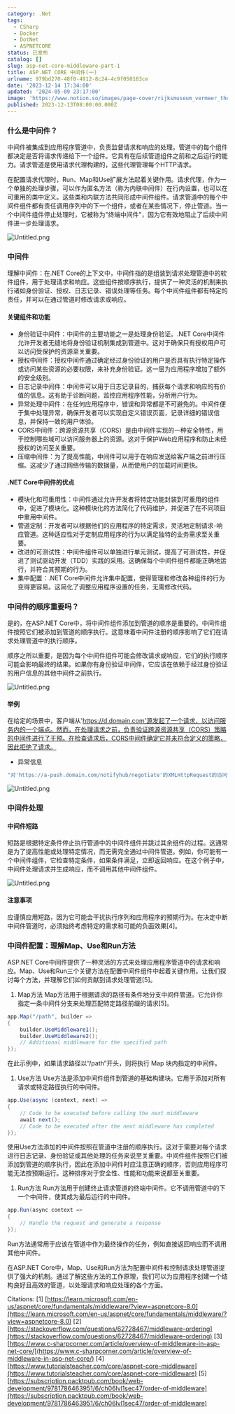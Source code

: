 ```yaml
---
category: .Net
tags:
  - CSharp
  - Docker
  - DotNet
  - ASPNETCORE
status: 已发布
catalog: []
slug: asp-net-core-middleware-part-1
title: ASP.NET CORE 中间件(一)
urlname: 979bd270-48f0-4912-8c24-4c9f050183ce
date: '2023-12-14 17:34:00'
updated: '2024-05-09 23:17:00'
image: 'https://www.notion.so/images/page-cover/rijksmuseum_vermeer_the_milkmaid.jpg'
published: 2023-12-13T08:00:00.000Z
---
```


### 什么是中间件？


中间件被集成到应用程序管道中，负责监督请求和响应的处理。管道中的每个组件都决定是否将请求传递给下一个组件。它具有在后续管道组件之前和之后运行的能力。请求管道是使用请求代理构建的，这些代理管理每个HTTP请求。


在配置请求代理时，Run、Map和Use扩展方法起着关键作用。请求代理，作为一个单独的处理步骤，可以作为匿名方法（称为内联中间件）在行内设置，也可以在可重用的类中定义。这些类和内联方法共同形成中间件组件。请求管道中的每个中间件组件都有责任调用序列中的下一个组件，或者在某些情况下，停止管道。当一个中间件组件停止处理时，它被称为"终端中间件"，因为它有效地阻止了后续中间件进一步处理请求。


![Untitled.png](https://prod-files-secure.s3.us-west-2.amazonaws.com/5d24fe63-e567-4804-86f9-9fdc62e13082/da807807-d02d-4fa1-86b6-db45e4678714/Untitled.png?X-Amz-Algorithm=AWS4-HMAC-SHA256&X-Amz-Content-Sha256=UNSIGNED-PAYLOAD&X-Amz-Credential=ASIAZI2LB466YYEZ6VI3%2F20250308%2Fus-west-2%2Fs3%2Faws4_request&X-Amz-Date=20250308T213307Z&X-Amz-Expires=3600&X-Amz-Security-Token=IQoJb3JpZ2luX2VjEB0aCXVzLXdlc3QtMiJIMEYCIQD0yK37gORVvJ%2BXJMsAPjCuMIgfrwlZN8gSjujVbmyZdAIhAJDSXyOjuVOWCCf9xvXsJ94ib%2BJhW42oSQxr608MyVzYKv8DCGYQABoMNjM3NDIzMTgzODA1IgyE82RSzH7gRFA4eRAq3ANv25MKbX7poZcUi72Cxyzg506b9rsVexHL9DXuQT%2FwVc1VGKgQUGKd36d2Y7J6%2BrgCc%2FTeNu1P5T9LwKkJZx8xUG679GtQ478PZ2fwnz%2F6gbLL7d%2FTvQJ80Ap2feHfqlbeOh6zTROcmJZvlQxk%2Bk1XybgBT%2F6nDh8swdgMV6L9Dry71wgh8CaHPSVroaD%2B%2FU32C9tIXzo3VOYIayv5y1GdFHQKtYgrc7LbkHGbO3FeM2PAsY926ex8Tq7ycoCO%2FzF2nmCir97mgOwTXpo9Dz3mbEHUQJrCkYcbBu38g77IPlUUOas1BAuJmKZfdcmGrZT4ATPOLq9jeP708jDbuoBw1YXL7YR3p6nsqN2%2BxNXA3f93V20g0Lb%2BipvYb67Mw%2BKC%2FA%2Fnn3yDb8rfXXRArYAX5qapGgqtmtqMO2WP9p2Nn%2Fp2%2FzdDfAyE67zogpWgZnUxNxf5dASoJZT0lA9W6kyzsny89LB3DGIWhTd%2Bw50ONA3zhA8%2BDWt2xoz0iVsyZccK5wyhZAfemS9ZlGjTr0aQ2KqUYiz%2FuatiyNaPjVxqdI2Zs5UIDpeTvhY0f%2FCoXlTSnmYgb9lLXXzK5uN2gi0%2BfO%2Fy7uy9lt9Oh6OmEJcDq4Z9y8pWucwHzJnniDD30rK%2BBjqkAYm%2BVW1%2Fu2qZ8E1U%2F7aTJh%2Bkzpkv74WISfQnQRJJ0DVGg5uPz7QAFeiN0vM5cxUEtpOdjUNd8knOW8OUCOGTuC1ZuTkGFuaD5nadvD%2FWtrMSXIpjdEPuVyW%2FHrTY0jkGq0zI9HeoxncLROGayeufftQYO7qOqMMraeGJS8Ma2uLNSC7aox6iSmWOLDXwaHz%2BQhcJtRM6ELg2K4AFosRJqYLjDIjb&X-Amz-Signature=2e9a065b80c5cc8c3918835b2dbe7c52f08dc613fc020656d387109f9a08ae5c&X-Amz-SignedHeaders=host&x-id=GetObject)


### 中间件


理解中间件：在.NET Core的上下文中，中间件指的是组装到请求处理管道中的软件组件，用于处理请求和响应。这些组件按顺序执行，提供了一种灵活的机制来执行诸如身份验证、授权、日志记录、错误处理等任务。每个中间件组件都有特定的责任，并可以在通过管道时修改请求或响应。


#### 关键组件和功能

- 身份验证中间件：中间件的主要功能之一是处理身份验证。.NET Core中间件允许开发者无缝地将身份验证机制集成到管道中。这对于确保只有授权用户可以访问受保护的资源至关重要。
- 授权中间件：授权中间件通过确定经过身份验证的用户是否具有执行特定操作或访问某些资源的必要权限，来补充身份验证。这一层为应用程序增加了额外的安全级别。
- 日志记录中间件：中间件可以用于日志记录目的，捕获每个请求和响应的有价值的信息。这有助于诊断问题，监控应用程序性能，分析用户行为。
- 异常处理中间件：在任何应用程序中，错误和异常都是不可避免的。中间件便于集中处理异常，确保开发者可以实现自定义错误页面，记录详细的错误信息，并保持一致的用户体验。
- CORS中间件：跨源资源共享（CORS）是由中间件实现的一种安全特性，用于控制哪些域可以访问服务器上的资源。这对于保护Web应用程序和防止未经授权的访问至关重要。
- 压缩中间件：为了提高性能，中间件可以用于在响应发送给客户端之前进行压缩。这减少了通过网络传输的数据量，从而使用户的加载时间更快。

#### .NET Core中间件的优点

- 模块化和可重用性：中间件通过允许开发者将特定功能封装到可重用的组件中，促进了模块化。这种模块化的方法简化了代码维护，并促进了在不同项目中重用中间件。
- 管道定制：开发者可以根据他们的应用程序的特定需求，灵活地定制请求-响应管道。这种适应性对于定制应用程序的行为以满足独特的业务需求至关重要。
- 改进的可测试性：中间件组件可以单独进行单元测试，提高了可测试性，并促进了测试驱动开发（TDD）实践的采用。这确保每个中间件组件都能正确地运行，并符合其预期的行为。
- 集中配置：.NET Core中间件允许集中配置，使得管理和修改各种组件的行为变得更容易。这简化了调整应用程序设置的任务，无需修改代码。

### 中间件的顺序重要吗？


是的，在ASP.NET Core中，将中间件组件添加到管道的顺序是重要的。中间件组件按照它们被添加到管道的顺序执行。这意味着中间件注册的顺序影响了它们在请求处理管道中的执行顺序。


顺序之所以重要，是因为每个中间件组件可能会修改请求或响应，它们的执行顺序可能会影响最终的结果。如果你有身份验证中间件，它应该在依赖于经过身份验证的用户信息的其他中间件之前执行。


![Untitled.png](https://prod-files-secure.s3.us-west-2.amazonaws.com/5d24fe63-e567-4804-86f9-9fdc62e13082/24f795a2-1c5a-4a6b-a0d8-2afb160076f1/Untitled.png?X-Amz-Algorithm=AWS4-HMAC-SHA256&X-Amz-Content-Sha256=UNSIGNED-PAYLOAD&X-Amz-Credential=ASIAZI2LB466YYEZ6VI3%2F20250308%2Fus-west-2%2Fs3%2Faws4_request&X-Amz-Date=20250308T213307Z&X-Amz-Expires=3600&X-Amz-Security-Token=IQoJb3JpZ2luX2VjEB0aCXVzLXdlc3QtMiJIMEYCIQD0yK37gORVvJ%2BXJMsAPjCuMIgfrwlZN8gSjujVbmyZdAIhAJDSXyOjuVOWCCf9xvXsJ94ib%2BJhW42oSQxr608MyVzYKv8DCGYQABoMNjM3NDIzMTgzODA1IgyE82RSzH7gRFA4eRAq3ANv25MKbX7poZcUi72Cxyzg506b9rsVexHL9DXuQT%2FwVc1VGKgQUGKd36d2Y7J6%2BrgCc%2FTeNu1P5T9LwKkJZx8xUG679GtQ478PZ2fwnz%2F6gbLL7d%2FTvQJ80Ap2feHfqlbeOh6zTROcmJZvlQxk%2Bk1XybgBT%2F6nDh8swdgMV6L9Dry71wgh8CaHPSVroaD%2B%2FU32C9tIXzo3VOYIayv5y1GdFHQKtYgrc7LbkHGbO3FeM2PAsY926ex8Tq7ycoCO%2FzF2nmCir97mgOwTXpo9Dz3mbEHUQJrCkYcbBu38g77IPlUUOas1BAuJmKZfdcmGrZT4ATPOLq9jeP708jDbuoBw1YXL7YR3p6nsqN2%2BxNXA3f93V20g0Lb%2BipvYb67Mw%2BKC%2FA%2Fnn3yDb8rfXXRArYAX5qapGgqtmtqMO2WP9p2Nn%2Fp2%2FzdDfAyE67zogpWgZnUxNxf5dASoJZT0lA9W6kyzsny89LB3DGIWhTd%2Bw50ONA3zhA8%2BDWt2xoz0iVsyZccK5wyhZAfemS9ZlGjTr0aQ2KqUYiz%2FuatiyNaPjVxqdI2Zs5UIDpeTvhY0f%2FCoXlTSnmYgb9lLXXzK5uN2gi0%2BfO%2Fy7uy9lt9Oh6OmEJcDq4Z9y8pWucwHzJnniDD30rK%2BBjqkAYm%2BVW1%2Fu2qZ8E1U%2F7aTJh%2Bkzpkv74WISfQnQRJJ0DVGg5uPz7QAFeiN0vM5cxUEtpOdjUNd8knOW8OUCOGTuC1ZuTkGFuaD5nadvD%2FWtrMSXIpjdEPuVyW%2FHrTY0jkGq0zI9HeoxncLROGayeufftQYO7qOqMMraeGJS8Ma2uLNSC7aox6iSmWOLDXwaHz%2BQhcJtRM6ELg2K4AFosRJqYLjDIjb&X-Amz-Signature=ccd2c6401ce1d55f0286fef2cf9ca53bf7858ba67f584950609115683c838b46&X-Amz-SignedHeaders=host&x-id=GetObject)


#### 举例


在给定的场景中，客户端从'https://d.domain.com'源发起了一个请求，以访问服务内的一个端点。然而，在处理请求之前，负责验证跨源资源共享（CORS）策略的中间件进行了干预。在检查请求后，CORS中间件确定它并未符合定义的策略，因此拒绝了请求。

- 异常信息

```c#
"对'https://a-push.domain.com/notifyhub/negotiate'的XMLHttpRequest的访问，源自'https://d.domain.com'，已被CORS策略阻止：预检请求的响应未通过访问控制检查：请求的资源上没有'Access-Control-Allow-Origin'头。"[1][2][3]
```


![Untitled.png](https://prod-files-secure.s3.us-west-2.amazonaws.com/5d24fe63-e567-4804-86f9-9fdc62e13082/371d9517-dafe-4432-94b7-2d14d1593167/Untitled.png?X-Amz-Algorithm=AWS4-HMAC-SHA256&X-Amz-Content-Sha256=UNSIGNED-PAYLOAD&X-Amz-Credential=ASIAZI2LB466YYEZ6VI3%2F20250308%2Fus-west-2%2Fs3%2Faws4_request&X-Amz-Date=20250308T213307Z&X-Amz-Expires=3600&X-Amz-Security-Token=IQoJb3JpZ2luX2VjEB0aCXVzLXdlc3QtMiJIMEYCIQD0yK37gORVvJ%2BXJMsAPjCuMIgfrwlZN8gSjujVbmyZdAIhAJDSXyOjuVOWCCf9xvXsJ94ib%2BJhW42oSQxr608MyVzYKv8DCGYQABoMNjM3NDIzMTgzODA1IgyE82RSzH7gRFA4eRAq3ANv25MKbX7poZcUi72Cxyzg506b9rsVexHL9DXuQT%2FwVc1VGKgQUGKd36d2Y7J6%2BrgCc%2FTeNu1P5T9LwKkJZx8xUG679GtQ478PZ2fwnz%2F6gbLL7d%2FTvQJ80Ap2feHfqlbeOh6zTROcmJZvlQxk%2Bk1XybgBT%2F6nDh8swdgMV6L9Dry71wgh8CaHPSVroaD%2B%2FU32C9tIXzo3VOYIayv5y1GdFHQKtYgrc7LbkHGbO3FeM2PAsY926ex8Tq7ycoCO%2FzF2nmCir97mgOwTXpo9Dz3mbEHUQJrCkYcbBu38g77IPlUUOas1BAuJmKZfdcmGrZT4ATPOLq9jeP708jDbuoBw1YXL7YR3p6nsqN2%2BxNXA3f93V20g0Lb%2BipvYb67Mw%2BKC%2FA%2Fnn3yDb8rfXXRArYAX5qapGgqtmtqMO2WP9p2Nn%2Fp2%2FzdDfAyE67zogpWgZnUxNxf5dASoJZT0lA9W6kyzsny89LB3DGIWhTd%2Bw50ONA3zhA8%2BDWt2xoz0iVsyZccK5wyhZAfemS9ZlGjTr0aQ2KqUYiz%2FuatiyNaPjVxqdI2Zs5UIDpeTvhY0f%2FCoXlTSnmYgb9lLXXzK5uN2gi0%2BfO%2Fy7uy9lt9Oh6OmEJcDq4Z9y8pWucwHzJnniDD30rK%2BBjqkAYm%2BVW1%2Fu2qZ8E1U%2F7aTJh%2Bkzpkv74WISfQnQRJJ0DVGg5uPz7QAFeiN0vM5cxUEtpOdjUNd8knOW8OUCOGTuC1ZuTkGFuaD5nadvD%2FWtrMSXIpjdEPuVyW%2FHrTY0jkGq0zI9HeoxncLROGayeufftQYO7qOqMMraeGJS8Ma2uLNSC7aox6iSmWOLDXwaHz%2BQhcJtRM6ELg2K4AFosRJqYLjDIjb&X-Amz-Signature=67277aa2d99c30bc7802ce7dc81ca77e6d8aa77ce12aa14bc6400ba6780f844f&X-Amz-SignedHeaders=host&x-id=GetObject)


### 中间件处理


#### 中间件短路
短路是根据特定条件停止执行管道中的中间件组件并跳过其余组件的过程。这通常是为了提高性能或处理特定情况，而无需完全通过中间件管道。例如，你可能有一个中间件组件，它检查特定条件，如果条件满足，立即返回响应。在这个例子中，中间件处理请求并生成响应，而不调用其他中间件组件。


![Untitled.png](https://prod-files-secure.s3.us-west-2.amazonaws.com/5d24fe63-e567-4804-86f9-9fdc62e13082/e8a1d943-cb51-4723-936e-23c6af2fb0f9/Untitled.png?X-Amz-Algorithm=AWS4-HMAC-SHA256&X-Amz-Content-Sha256=UNSIGNED-PAYLOAD&X-Amz-Credential=ASIAZI2LB466YYEZ6VI3%2F20250308%2Fus-west-2%2Fs3%2Faws4_request&X-Amz-Date=20250308T213307Z&X-Amz-Expires=3600&X-Amz-Security-Token=IQoJb3JpZ2luX2VjEB0aCXVzLXdlc3QtMiJIMEYCIQD0yK37gORVvJ%2BXJMsAPjCuMIgfrwlZN8gSjujVbmyZdAIhAJDSXyOjuVOWCCf9xvXsJ94ib%2BJhW42oSQxr608MyVzYKv8DCGYQABoMNjM3NDIzMTgzODA1IgyE82RSzH7gRFA4eRAq3ANv25MKbX7poZcUi72Cxyzg506b9rsVexHL9DXuQT%2FwVc1VGKgQUGKd36d2Y7J6%2BrgCc%2FTeNu1P5T9LwKkJZx8xUG679GtQ478PZ2fwnz%2F6gbLL7d%2FTvQJ80Ap2feHfqlbeOh6zTROcmJZvlQxk%2Bk1XybgBT%2F6nDh8swdgMV6L9Dry71wgh8CaHPSVroaD%2B%2FU32C9tIXzo3VOYIayv5y1GdFHQKtYgrc7LbkHGbO3FeM2PAsY926ex8Tq7ycoCO%2FzF2nmCir97mgOwTXpo9Dz3mbEHUQJrCkYcbBu38g77IPlUUOas1BAuJmKZfdcmGrZT4ATPOLq9jeP708jDbuoBw1YXL7YR3p6nsqN2%2BxNXA3f93V20g0Lb%2BipvYb67Mw%2BKC%2FA%2Fnn3yDb8rfXXRArYAX5qapGgqtmtqMO2WP9p2Nn%2Fp2%2FzdDfAyE67zogpWgZnUxNxf5dASoJZT0lA9W6kyzsny89LB3DGIWhTd%2Bw50ONA3zhA8%2BDWt2xoz0iVsyZccK5wyhZAfemS9ZlGjTr0aQ2KqUYiz%2FuatiyNaPjVxqdI2Zs5UIDpeTvhY0f%2FCoXlTSnmYgb9lLXXzK5uN2gi0%2BfO%2Fy7uy9lt9Oh6OmEJcDq4Z9y8pWucwHzJnniDD30rK%2BBjqkAYm%2BVW1%2Fu2qZ8E1U%2F7aTJh%2Bkzpkv74WISfQnQRJJ0DVGg5uPz7QAFeiN0vM5cxUEtpOdjUNd8knOW8OUCOGTuC1ZuTkGFuaD5nadvD%2FWtrMSXIpjdEPuVyW%2FHrTY0jkGq0zI9HeoxncLROGayeufftQYO7qOqMMraeGJS8Ma2uLNSC7aox6iSmWOLDXwaHz%2BQhcJtRM6ELg2K4AFosRJqYLjDIjb&X-Amz-Signature=38b6973c0119a7789e4afaad20a3622bb32fbecfb607687cdd031f1997d60b0d&X-Amz-SignedHeaders=host&x-id=GetObject)


#### 注意事项


应谨慎应用短路，因为它可能会干扰执行序列和应用程序的预期行为。在决定中断中间件管道时，必须始终考虑特定的需求和可能的负面效果[4]。


### 中间件配置：理解Map、Use和Run方法


ASP.NET Core中间件提供了一种灵活的方式来处理应用程序管道中的请求和响应。Map、Use和Run三个关键方法在配置中间件组件中起着关键作用。让我们探讨每个方法，并理解它们如何贡献到请求处理管道[5]。

1. Map方法
Map方法用于根据请求的路径有条件地分支中间件管道。它允许你指定一条中间件分支来处理匹配特定路径前缀的请求[5]。

```c#
app.Map("/path", builder =>
{
    builder.UseMiddleware1();
    builder.UseMiddleware2();
    // Additional middleware for the specified path
});
```


在此示例中，如果请求路径以“/path”开头，则将执行 Map 块内指定的中间件。

1. Use方法
Use方法是添加中间件组件到管道的基础构建块。它用于添加对所有请求或特定路径执行的中间件。

```c#
app.Use(async (context, next) =>
{
    // Code to be executed before calling the next middleware
    await next();
    // Code to be executed after the next middleware has completed
});
```


使用Use方法添加的中间件按照在管道中注册的顺序执行。这对于需要对每个请求进行日志记录、身份验证或其他处理的任务来说至关重要。中间件组件按照它们被添加到管道的顺序执行，因此在添加中间件时应注意正确的顺序，否则应用程序可能无法按预期运行。这种排序对于安全性、性能和功能来说都至关重要。

1. Run方法
Run方法用于创建终止请求管道的终端中间件。它不调用管道中的下一个中间件，使其成为最后运行的中间件。

```c#
app.Run(async context =>
{
    // Handle the request and generate a response
});
```


Run方法通常用于应该在管道中作为最终操作的任务，例如直接返回响应而不调用其他中间件。


在ASP.NET Core中，Map、Use和Run方法为配置中间件和控制请求处理管道提供了强大的机制。通过了解这些方法的工作原理，我们可以为应用程序创建一个结构良好且高效的管道，以处理请求和响应处理的各个方面。


Citations:
[1] [https://learn.microsoft.com/en-us/aspnet/core/fundamentals/middleware/?view=aspnetcore-8.0](https://learn.microsoft.com/en-us/aspnet/core/fundamentals/middleware/?view=aspnetcore-8.0)
[2] [https://stackoverflow.com/questions/62728467/middleware-ordering](https://stackoverflow.com/questions/62728467/middleware-ordering)
[3] [https://www.c-sharpcorner.com/article/overview-of-middleware-in-asp-net-core/](https://www.c-sharpcorner.com/article/overview-of-middleware-in-asp-net-core/)
[4] [https://www.tutorialsteacher.com/core/aspnet-core-middleware](https://www.tutorialsteacher.com/core/aspnet-core-middleware)
[5] [https://subscription.packtpub.com/book/web-development/9781786463951/6/ch06lvl1sec47/order-of-middleware](https://subscription.packtpub.com/book/web-development/9781786463951/6/ch06lvl1sec47/order-of-middleware)


